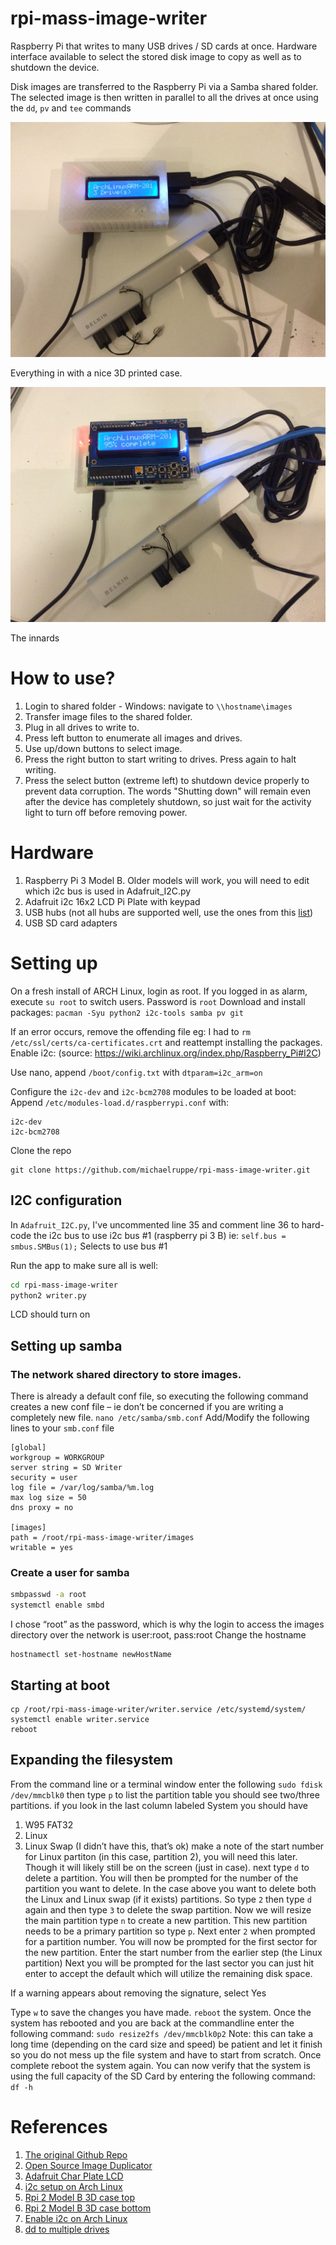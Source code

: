 # rpi-mass-image-writer

Raspberry Pi that writes to many USB drives / SD cards at once. Hardware interface available to select the stored disk image to copy as well as to shutdown the device. 

Disk images are transferred to the Raspberry Pi via a Samba shared folder. The selected image is then written in parallel to all the drives at once using the ```dd```, ```pv``` and ```tee``` commands 

![Screen](/photos/front-idle-with-case.jpg)

Everything in with a nice 3D printed case.

![Screen](/photos/front-writing-no-case.jpg)

The innards

# How to use?
1. Login to shared folder - Windows: navigate to `\\hostname\images`
2. Transfer image files to the shared folder.
3. Plug in all drives to write to.
4. Press left button to enumerate all images and drives.
5. Use up/down buttons to select image.
6. Press the right button to start writing to drives. Press again to halt writing.
7. Press the select button (extreme left) to shutdown device properly to prevent data corruption. The words "Shutting down" will remain even after the device has completely shutdown, so just wait for the activity light to turn off before removing power.

# Hardware
1. Raspberry Pi 3 Model B. Older models will work, you will need to edit which i2c bus is used in Adafruit_I2C.py
2. Adafruit i2c 16x2 LCD Pi Plate with keypad
3. USB hubs (not all hubs are supported well, use the ones from this [list](http://elinux.org/RPi_Powered_USB_Hubs))
4. USB SD card adapters

# Setting up
On a fresh install of ARCH Linux, login as root. If you logged in as alarm, execute `su root` to switch users. Password is `root`
Download and install packages:
`pacman -Syu python2 i2c-tools samba pv git`

If an error occurs, remove the offending file eg: I had to `rm /etc/ssl/certs/ca-certificates.crt` and reattempt installing the packages.
Enable i2c: (source: https://wiki.archlinux.org/index.php/Raspberry_Pi#I2C)

Use nano, append `/boot/config.txt` with `dtparam=i2c_arm=on`

Configure the `i2c-dev` and `i2c-bcm2708` modules to be loaded at boot:
Append `/etc/modules-load.d/raspberrypi.conf` with:
```
i2c-dev
i2c-bcm2708
```

Clone the repo
```
git clone https://github.com/michaelruppe/rpi-mass-image-writer.git
```

## I2C configuration
In `Adafruit_I2C.py`, I've uncommented line 35 and comment line 36 to hard-code the i2c bus to use i2c bus \#1 (raspberry pi 3 B)
ie: `self.bus = smbus.SMBus(1);` Selects to use bus \#1

Run the app to make sure all is well:
```bash
cd rpi-mass-image-writer
python2 writer.py
```

LCD should turn on

## Setting up samba
### The network shared directory to store images. 
There is already a default conf file, so executing the following command creates a new conf file – ie don’t be concerned if you are writing a completely new file.
`nano /etc/samba/smb.conf`
Add/Modify the following lines to your `smb.conf` file
```
[global]
workgroup = WORKGROUP
server string = SD Writer
security = user
log file = /var/log/samba/%m.log
max log size = 50
dns proxy = no

[images]
path = /root/rpi-mass-image-writer/images
writable = yes
```

### Create a user for samba
```bash
smbpasswd -a root
systemctl enable smbd
```

I chose “root” as the password, which is why the login to access the images directory over the network is user:root, pass:root
Change the hostname
```
hostnamectl set-hostname newHostName
```


## Starting at boot
```
cp /root/rpi-mass-image-writer/writer.service /etc/systemd/system/
systemctl enable writer.service
reboot
```

## Expanding the filesystem

From the command line or a terminal window enter the following
`sudo fdisk /dev/mmcblk0`
then type `p` to list the partition table
you should see two/three partitions. if you look in the last column labeled System you should have
1.	W95 FAT32
2.	Linux
3.	Linux Swap (I didn’t have this, that’s ok)
make a note of the start number for Linux partiton (in this case, partition 2), you will need this later. Though it will likely still be on the screen (just in case).
next type `d` to delete a partition.
You will then be prompted for the number of the partition you want to delete. In the case above you want to delete both the Linux and Linux swap (if it exists) partitions.
So type `2`
then type `d` again and then type `3` to delete the swap partition.
Now we will resize the main partition
type `n` to create a new partition.
This new partition needs to be a primary partition so type `p`.
Next enter `2` when prompted for a partition number.
You will now be prompted for the first sector for the new partition. Enter the start number from the earlier step (the Linux partition)
Next you will be prompted for the last sector you can just hit enter to accept the default which will utilize the remaining disk space.

If a warning appears about removing the signature, select Yes

Type `w` to save the changes you have made.
`reboot` the system.
Once the system has rebooted and you are back at the commandline enter the following command:
`sudo resize2fs /dev/mmcblk0p2`
Note: this can take a long time (depending on the card size and speed) be patient and let it finish so you do not mess up the file system and have to start from scratch.
Once complete reboot the system again.
You can now verify that the system is using the full capacity of the SD Card by entering the following command:
`df -h`



# References
1. [The original Github Repo](https://github.com/algoaccess/rpi-mass-image-writer)
2. [Open Source Image Duplicator](https://github.com/rockandscissor/osid)
3. [Adafruit Char Plate LCD](https://learn.adafruit.com/adafruit-16x2-character-lcd-plus-keypad-for-raspberry-pi/overview)
4. [i2c setup on Arch Linux](http://cfedk.host.cs.st-andrews.ac.uk/site/?q=2013-pi)
5. [Rpi 2 Model B 3D case top](http://www.thingiverse.com/thing:588608)
6. [Rpi 2 Model B 3D case bottom](http://www.thingiverse.com/thing:582366)
7. [Enable i2c on Arch Linux](http://archlinuxarm.org/forum/viewtopic.php?f=31&t=8330)
8. [dd to multiple drives](https://joshhead.wordpress.com/2011/08/04/multiple-output-files-with-dd-utility/)
